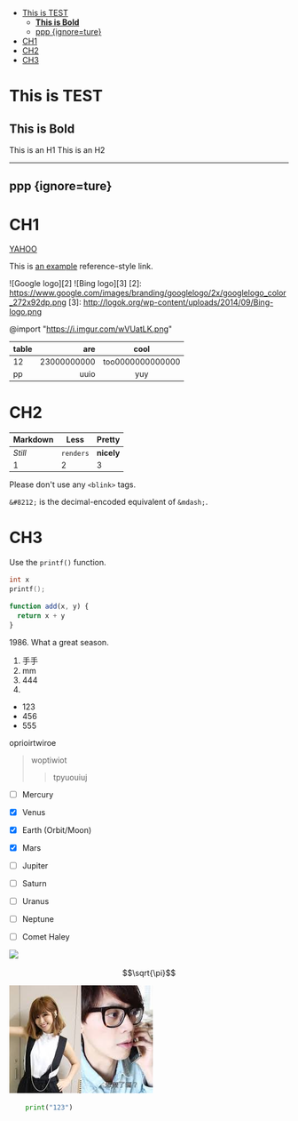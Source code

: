 
<!-- @import "[TOC]" {cmd="toc" depthFrom=1 depthTo=6 orderedList=false} -->

<!-- code_chunk_output -->

- [This is TEST](#this-is-test)
  - [__This is Bold__](#this-is-bold)
  - [ppp {ignore=ture}](#ppp-ignoreture)
- [CH1](#ch1)
- [CH2](#ch2)
- [CH3](#ch3)

<!-- /code_chunk_output -->

# This is TEST #
## __This is Bold__




This is an H1
This is an H2
_____________

## ppp {ignore=ture}
# CH1
[YAHOO](https://tw.yahoo.com "YPP")

This is [an example][1] reference-style link.

[1]:https://www.google.com

![Google logo][2]
![Bing logo][3]
[2]: https://www.google.com/images/branding/googlelogo/2x/googlelogo_color_272x92dp.png
[3]: http://logok.org/wp-content/uploads/2014/09/Bing-logo.png

@import "https://i.imgur.com/wVUatLK.png"

| table | are         | cool             |
| ----- | ----------: | :--------------: |
| 12    | 23000000000 | too0000000000000 |
| pp    | uuio        | yuy              |

# CH2
| Markdown | Less      | Pretty     |
| -------- | --------- | ---------- |
| *Still*  | `renders` | **nicely** |
| 1        | 2         | 3          |

Please don't use any `<blink>` tags.

`&#8212;` is the decimal-encoded equivalent of `&mdash;`.
# CH3
Use the `printf()` function.
```c
int x
printf();
```

```javascript {.line-numbers}
function add(x, y) {
  return x + y
}
```

1986\. What a great season.
1. 手手
2. mm
3. 444
4. 

- 123
- 456
- 555

oprioirtwiroe
>woptiwiot
>>tpyuouiuj

- [ ] Mercury
- [x] Venus
- [x] Earth (Orbit/Moon)
- [x] Mars
- [ ] Jupiter
- [ ] Saturn
- [ ] Uranus
- [ ] Neptune
- [ ] Comet Haley


![](1.png)

$$\sqrt{\pi}$$

![](1.jpeg)
```python
    print("123")
```















